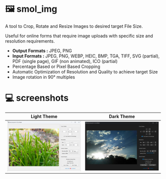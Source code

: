 # 🖼️ smol_img
A tool to Crop, Rotate and Resize Images to desired target File Size.

Useful for online forms that require image uploads with specific size and resolution requirements.


- **Output Formats :** JPEG, PNG
- **Input Formats :** JPEG, PNG, WEBP, HEIC, BMP, TGA, TIFF, SVG (partial), PDF (single page), GIF (non animated), ICO (partial)
- Percentage Based or Pixel Based Cropping
- Automatic Optimization of Resolution and Quality to achieve target Size
- Image rotation in 90° multiples

# 💻 screenshots
|          Light Theme            |           Dark Theme           |
| :-----------------------------: | :----------------------------: |
| ![](screenshot/light_theme.png) | ![](screenshot/dark_theme.png) |
